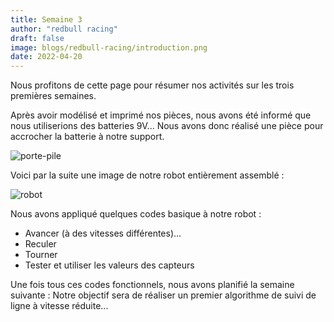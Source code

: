 ```yaml
---
title: Semaine 3
author: "redbull racing"
draft: false
image: blogs/redbull-racing/introduction.png
date: 2022-04-20
---
```


Nous profitons de cette page pour résumer nos activités sur les trois premières semaines.

Après avoir modélisé et imprimé nos pièces, nous avons été informé que nous utiliserions des batteries 9V...
Nous avons donc réalisé une pièce pour accrocher la batterie à notre support.

![porte-pile](/ontheroadagain/content/blogs/redbull-racing/support_pile.png)

Voici par la suite une image de notre robot entièrement assemblé :

![robot](/ontheroadagain/content/blogs/redbull-racing/robot1.png)

Nous avons appliqué quelques codes basique à notre robot :
- Avancer (à des vitesses différentes)...
- Reculer
- Tourner
- Tester et utiliser les valeurs des capteurs 

Une fois tous ces codes fonctionnels, nous avons planifié la semaine suivante :
Notre objectif sera de réaliser un premier algorithme de suivi de ligne à vitesse réduite...




